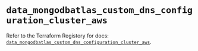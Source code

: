 # `data_mongodbatlas_custom_dns_configuration_cluster_aws`

Refer to the Terraform Registory for docs: [`data_mongodbatlas_custom_dns_configuration_cluster_aws`](https://registry.terraform.io/providers/mongodb/mongodbatlas/1.12.0/docs/data-sources/custom_dns_configuration_cluster_aws).
